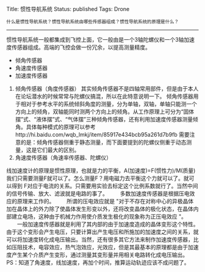 Title: 惯性导航系统
Status: published
Tags: Drone

    什么是惯性导航系统？惯性导航系统由哪些传感器组成？惯性导航系统的原理是什么？

------

惯性导航系统一般都集成到飞控上面，它一般由是一个3轴陀螺仪和一个3轴加速度传感器组成。高端的飞控会做一份冗余，以提高测量精度。



- 倾角传感器
- 角速度传感器
- 加速度传感器


1. 倾角传感器（角度传感器）
       其实倾角传感器不是四轴常用部件，但是由于本人在论坛潜水的时候常常与陀螺仪搞混，所以在此特意说明一下。
       倾角传感器用于相对于参考水平的系统倾斜角度的测量，分为单轴，双轴，单轴只能测一个方向上的倾角，双轴能同时测两个方向上的倾角。从工作原理上可分为“固体摆”式、“液体摆”式、“气体摆”三种倾角传感器，还有利用加速度传感器测量倾角。具体每种模式的原理可以参考http://hi.baidu.com/wqb_lmkj/item/85917e434bcb95a261d7b9fb 
需要注意的是：倾角传感器侧重于静态测量，而下面要提到的陀螺仪侧重于动态测量，这是它们最大的区别。
2. 角速度传感器（角速率传感器、陀螺仪）
 
 
线加速度计的原理是惯性原理，也就是力的平衡，A(加速度)=F(惯性力)/M(质量) 我们只需要测量F就可以了。怎么测量F？用电磁力去平衡这个力就可以了。就可以得到 F对应于电流的关系。只需要用实验去标定这个比例系数就行了。当然中间的信号传输、放大、滤波就是电路的事了。
　　多数加速度传感器是根据压电效应的原理来工作的。
　　所谓的压电效应就是 "对于不存在对称中心的异极晶体加在晶体上的外力除了使晶体发生形变以外，还将改变晶体的极化状态，在晶体内部建立电场，这种由于机械力作用使介质发生极化的现象称为正压电效应 "。
　　一般加速度传感器就是利用了其内部的由于加速度造成的晶体变形这个特性。由于这个变形会产生电压，只要计算出产生电压和所施加的加速度之间的关系，就可以将加速度转化成电压输出。当然，还有很多其它方法来制作加速度传感器，比如压阻技术，电容效应，热气泡效应，光效应，但是其最基本的原理都是由于加速度产生某个介质产生变形，通过测量其变形量并用相关电路转化成电压输出。
PS：知道了角速度，线加速度，再加个时间，推算运动轨迹应该不成问题了。
